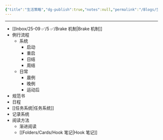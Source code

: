 ```yaml
---
{"title":"生活策略","dg-publish":true,"notes":null,"permalink":"/Blogs/生活策略/生活策略/","dgPassFrontmatter":true,"created":"2025-04-16T14:31:07.624+08:00","updated":"2025-04-16T16:55:27.802+08:00"}
---
```



---

- [[Inbox/25-09 ✅/5 ✅/Brake 机制\|Brake 机制]]
- 例行流程
	- 系统
		- 启动
		- 重启
		- 日结
		- 周结
	- 日常
		- 晨例
		- 晚例
		- 运动后
- 规范书
- 日程
- [[任务系统\|任务系统]]
- 记录系统
- 阅读方法
	- 渐进阅读
	- [[Folders/Cards/Hook 笔记\|Hook 笔记]]
